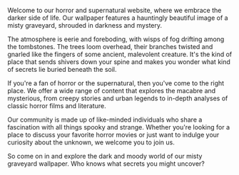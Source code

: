 <!--
Write me content for website with wallpaper "A dark and moody image of a misty graveyard for a horror or supernatural website"
-->

<!--font:Montserrat.-->

Welcome to our horror and supernatural website, where we embrace the darker side of life. Our wallpaper features a hauntingly beautiful image of a misty graveyard, shrouded in darkness and mystery.

The atmosphere is eerie and foreboding, with wisps of fog drifting among the tombstones. The trees loom overhead, their branches twisted and gnarled like the fingers of some ancient, malevolent creature. It's the kind of place that sends shivers down your spine and makes you wonder what kind of secrets lie buried beneath the soil.

If you're a fan of horror or the supernatural, then you've come to the right place. We offer a wide range of content that explores the macabre and mysterious, from creepy stories and urban legends to in-depth analyses of classic horror films and literature.

Our community is made up of like-minded individuals who share a fascination with all things spooky and strange. Whether you're looking for a place to discuss your favorite horror movies or just want to indulge your curiosity about the unknown, we welcome you to join us.

So come on in and explore the dark and moody world of our misty graveyard wallpaper. Who knows what secrets you might uncover?
